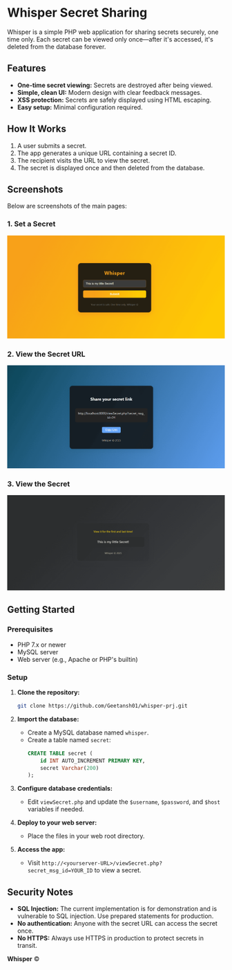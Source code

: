 # Whisper Secret Sharing

Whisper is a simple PHP web application for sharing secrets securely, one time only. Each secret can be viewed only once—after it's accessed, it's deleted from the database forever.

## Features

- **One-time secret viewing:** Secrets are destroyed after being viewed.
- **Simple, clean UI:** Modern design with clear feedback messages.
- **XSS protection:** Secrets are safely displayed using HTML escaping.
- **Easy setup:** Minimal configuration required.

## How It Works

1. A user submits a secret.
2. The app generates a unique URL containing a secret ID.
3. The recipient visits the URL to view the secret.
4. The secret is displayed once and then deleted from the database.

## Screenshots

Below are screenshots of the main pages:

### 1. Set a Secret
<p align="center">
   
 ![image](https://raw.githubusercontent.com/Geetansh01/whisper-prj/main/images/setSecret.png)
 
</p>

### 2. View the Secret URL

<p align="center">
 
   ![image](https://raw.githubusercontent.com/Geetansh01/whisper-prj/main/images/getURL.png)
   

### 3. View the Secret

</p>
<p align="center">
   
 ![image](https://raw.githubusercontent.com/Geetansh01/whisper-prj/main/images/seeSecret.png)
 
</p>

## Getting Started

### Prerequisites

- PHP 7.x or newer
- MySQL server
- Web server (e.g., Apache or PHP's builtin)

### Setup

1. **Clone the repository:**
   ```bash
   git clone https://github.com/Geetansh01/whisper-prj.git
   ```
2. **Import the database:**
   - Create a MySQL database named `whisper`.
   - Create a table named `secret`:
     ```sql
     CREATE TABLE secret (
         id INT AUTO_INCREMENT PRIMARY KEY,
         secret Varchar(200)
     );
     ```
3. **Configure database credentials:**
   - Edit `viewSecret.php` and update the `$username`, `$password`, and `$host` variables if needed.

4. **Deploy to your web server:**
   - Place the files in your web root directory.

5. **Access the app:**
   - Visit `http://<yourserver-URL>/viewSecret.php?secret_msg_id=YOUR_ID` to view a secret.

## Security Notes

- **SQL Injection:** The current implementation is for demonstration and is vulnerable to SQL injection. Use prepared statements for production.
- **No authentication:** Anyone with the secret URL can access the secret once.
- **No HTTPS:** Always use HTTPS in production to protect secrets in transit.

**Whisper** &copy;
